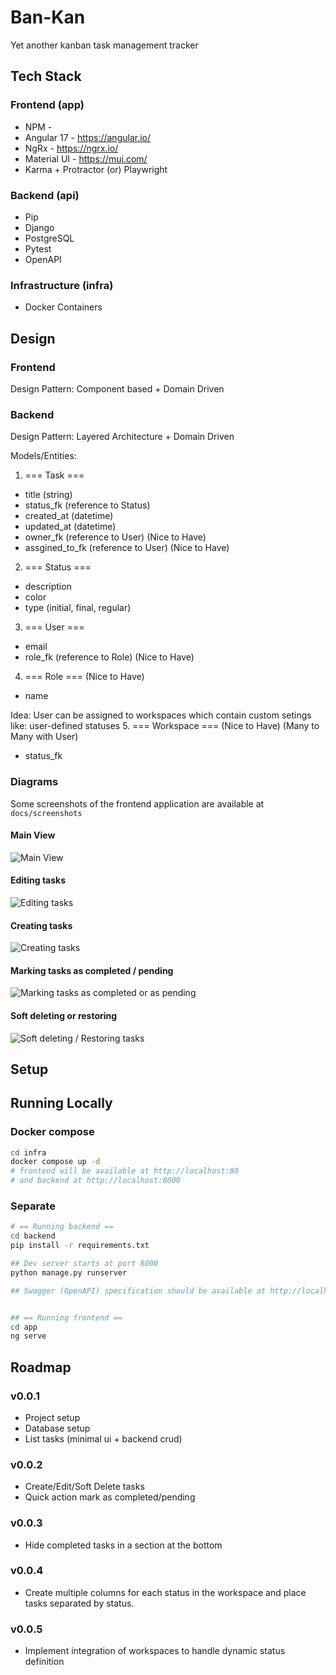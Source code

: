 # Ban-Kan

Yet another kanban task management tracker

## Tech Stack

### Frontend (app)

- NPM -
- Angular 17 - https://angular.io/
- NgRx - https://ngrx.io/
- Material UI - https://mui.com/
- Karma + Protractor (or) Playwright

### Backend (api)

- Pip
- Django
- PostgreSQL
- Pytest
- OpenAPI


### Infrastructure (infra)

- Docker Containers

## Design

### Frontend

Design Pattern: Component based + Domain Driven

### Backend

Design Pattern: Layered Architecture + Domain Driven

Models/Entities:
1. === Task ===
- title (string)
- status_fk (reference to Status)
- created_at (datetime)
- updated_at (datetime)
- owner_fk (reference to User) (Nice to Have)
- assgined_to_fk (reference to User) (Nice to Have)

2. === Status ===
- description
- color
- type (initial, final, regular)

3. === User ===
- email
- role_fk (reference to Role) (Nice to Have)

4. === Role === (Nice to Have)
- name

Idea: User can be assigned to workspaces which contain custom setings like: user-defined statuses
5. === Workspace === (Nice to Have) (Many to Many with User)
- status_fk

### Diagrams

Some screenshots of the frontend application are available at `docs/screenshots`

#### Main View
![Main View](https://github.com/euphonie/bankan/blob/master/docs/screenshots/dashboard.png?raw=true)
#### Editing tasks
![Editing tasks](https://github.com/euphonie/bankan/blob/master/docs/screenshots/edit.png?raw=true)
#### Creating tasks
![Creating tasks](https://github.com/euphonie/bankan/blob/master/docs/screenshots/create.png?raw=true)
#### Marking tasks as completed / pending
![Marking tasks as completed or as pending](https://github.com/euphonie/bankan/blob/master/docs/screenshots/completed-tasks.png?raw=true)
#### Soft deleting or restoring 
![Soft deleting / Restoring tasks](https://github.com/euphonie/bankan/blob/master/docs/screenshots/soft-delete-and-restore.png?raw=true)


## Setup


## Running Locally

### Docker compose

```sh
cd infra 
docker compose up -d
# frontend will be available at http://localhost:80 
# and backend at http://localhost:8000
```

### Separate
```sh
# == Running backend ==
cd backend
pip install -r requirements.txt

## Dev server starts at port 8000
python manage.py runserver 

## Swagger (OpenAPI) specification should be available at http://localhost:8000/swagger/


## == Running frontend == 
cd app
ng serve

```

## Roadmap

### v0.0.1
- Project setup
- Database setup
- List tasks (minimal ui + backend crud)

### v0.0.2
- Create/Edit/Soft Delete tasks
- Quick action mark as completed/pending

### v0.0.3
- Hide completed tasks in a section at the bottom

### v0.0.4
- Create multiple columns for each status in the workspace and place tasks separated by status.

### v0.0.5
- Implement integration of workspaces to handle dynamic status definition
